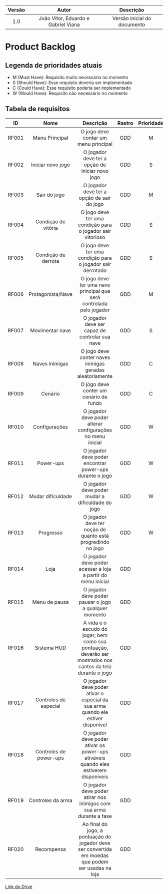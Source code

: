 | Versão | Autor | Descrição |
| :----: | :---: | :-------: |
| 1.0    | João Vítor, Eduardo e Gabriel Viana | Versão inicial do documento |

# Product Backlog
## Legenda de prioridades atuais 

* M (Must Have): Requisito muito necessário no momento
* S (Should Have): Esse requisito deveria ser implementado
* C (Could Have): Esse requisito poderia ser implementado
* W (Would Have): Requisito não necessário no momento

## Tabela de requisitos


|          ID        |        Nome       |       Descrição         |        Rastro           |            Prioridade        |
| :----------------------:   |  :--------------------:  |  :-----------------:|  :-----------------:| :-----------------:|
|      RF001    |       Menu Principal         |         O jogo deve conter um menu principal                                                                        |         GDD               |          M            |
|      RF002    |       Iniciar novo jogo      |         O jogador deve ter a opção de iniciar novo jogo                                                             |         GDD               |          S            |
|      RF003    |       Sair do jogo           |         O jogador deve ter a opção de sair do jogo                                                                  |         GDD               |          M            |
|      RF004    |       Condição de vitória    |         O jogo deve ter uma condição para o jogador sair vitorioso                                                  |         GDD               |          S            |
|      RF005    |       Condição de derrota    |         O jogo deve ter uma condição para o jogador sair derrotado                                                  |         GDD               |          S            |
|      RF006    |       Protagonista/Nave      |         O jogo deve ter uma nave principal que será controlada pelo jogador                                         |         GDD               |          M            |
|      RF007    |       Movimentar nave        |         O jogador deve ser capaz de controlar sua nave                                                              |         GDD               |          S            |
|      RF008    |       Naves inimigas         |         O jogo deve conter naves inimigas geradas aleatoriamente                                                    |         GDD               |          C            |
|      RF009    |       Cenário                |         O jogo deve conter um cenário de fundo                                                                      |         GDD               |          C            |
|      RF010    |       Configurações          |         O jogador deve poder alterar configurações no menu inicial                                                  |         GDD               |          W            |
|      RF011    |       Power-ups              |         O jogador deve poder encontrar power-ups durante o jogo                                                     |         GDD               |          W            |
|      RF012    |       Mudar dificuldade      |         O jogador deve poder mudar a dificuldade do jogo                                                            |         GDD               |          W            |
|      RF013    |       Progresso              |         O jogador deve ter noção de quanto está progredindo no jogo                                                 |         GDD               |          W            |
|      RF014    |       Loja                   |         O jogador deve poder acessar a loja a partir do menu inicial                                                |         GDD               |                      |
|      RF015    |       Menu de pausa          |         O jogador deve poder pausar o jogo a qualquer momento                                                       |         GDD               |                      |
|      RF016    |       Sistema HUD            |         A vida e o escudo do jogar, bem como sua pontuação, deverão ser mostrados nos cantos da tela durante o jogo |         GDD               |                      |
|      RF017    |       Controles de especial  |         O jogador deve poder ativar o especial da sua arma quando ele estiver disponível                            |         GDD               |                      |
|      RF018    |       Controles de power-ups |         O jogador deve poder ativar os power-ups ativáveis quando eles estiverem disponíveis                        |         GDD               |                      |
|      RF019    |       Controles da arma      |         O jogador deve poder atirar nos inimigos com sua arma durante a fase                                        |         GDD               |                      |
|      RF020    |       Recompensa             |         Ao final do jogo, a pontuação do jogador deve ser convertida em moedas que podem ser usadas na loja         |         GDD               |                      |

[Link do Drive](https://docs.google.com/spreadsheets/d/1v5esvacIuUPV8ZKtp0cpYaXCHVMb6mBJF853bKzrZJY/edit?usp=sharing)
